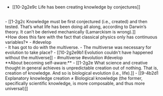 - [[10-2g2e9c Life has been creating knowledge by conjectures]]
<br>
- [[1-2g2c Knowledge must be first conjectured (i.e., created) and then tested. That’s what life has been doing all along, according to Darwin’s theory. It can’t be derived mechanically (Lamarckism is wrong).]]
<br>
*How does this fare with the fact that classical physics only has continuous variables?*
- #develop
<br>
- It has got to do with the multiverse.
- The multiverse was necessary for evolution to take place?
- [[10-2g2e9b1 Evolution couldn't have happened without the multiverse]]
- #multiverse #evolution #develop
<br>
**About becoming self-aware:**
- [[1-2g2e What science and creative thought in general achieves is unpredictable creation out of nothing. That is, creation of knowledge. And so is biological evolution (i.e., life).]]
- [[9-4b2d1 Explanatory knowledge creation ≠ Biological knowledge (the former, specifically scientific knowledge, is more composable, and thus more universal)]]
